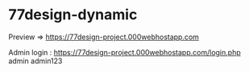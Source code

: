 # 77design-dynamic
 
Preview => https://77design-project.000webhostapp.com

Admin login : https://77design-project.000webhostapp.com/login.php
admin
admin123

